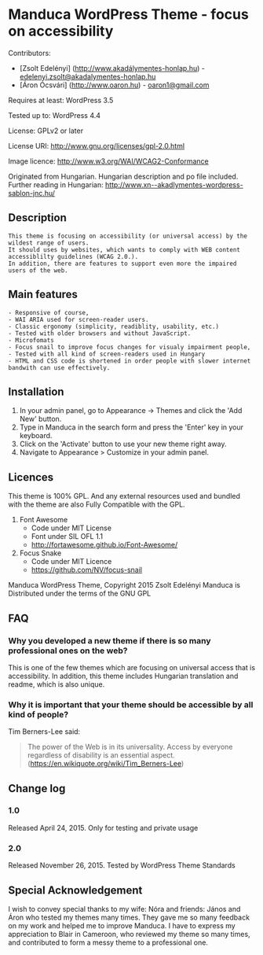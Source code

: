 # Manduca WordPress Theme - focus on accessibility
Contributors: 
- [Zsolt Edelényi] (http://www.akadálymentes-honlap.hu) - edelenyi.zsolt@akadalymentes-honlap.hu
- [Áron Ócsvári] (http://www.oaron.hu) - oaron1@gmail.com

Requires at least: WordPress 3.5

Tested up to: WordPress 4.4

License: GPLv2 or later

License URI: http://www.gnu.org/licenses/gpl-2.0.html

Image licence: http://www.w3.org/WAI/WCAG2-Conformance

Originated from  Hungarian. Hungarian description and po file included.
Further reading in Hungarian: http://www.xn--akadlymentes-wordpress-sablon-jnc.hu/


## Description
    This theme is focusing on accessibility (or universal access) by the wildest range of users. 
    It should uses by websites, which wants to comply with WEB content accessiblilty guidelines (WCAG 2.0.). 
    In addition, there are features to support even more the impaired users of the web. 

## Main features

    - Responsive of course,
    - WAI ARIA used for screen-reader users.
    - Classic ergonomy (simplicity, readiblity, usability, etc.)
    - Tested with older browsers and without JavaScript.
    - Microfomats
    - Focus snail to improve focus changes for visualy impairment people,
    - Tested with all kind of screen-readers used in Hungary
    - HTML and CSS code is shortened in order people with slower internet bandwith can use effectively. 

## Installation

1. In your admin panel, go to Appearance -> Themes and click the 'Add New' button.
2. Type in Manduca in the search form and press the 'Enter' key in your keyboard.
3. Click on the 'Activate' button to use your new theme right away.
4. Navigate to Appearance > Customize in your admin panel.

## Licences

This theme is 100% GPL. And any external resources used and bundled with the theme are also Fully Compatible with the GPL.

1. Font Awesome
	- Code under MIT License
	- Font under SIL OFL 1.1 
	- http://fortawesome.github.io/Font-Awesome/
2. Focus Snake
    - Code under MIT Licence
    - https://github.com/NV/focus-snail

Manduca WordPress Theme, Copyright 2015 Zsolt Edelényi 
Manduca is Distributed under the terms of the GNU GPL

## FAQ

### Why you developed a new theme if there is so many professional ones on the web?
This is one of the few themes which are focusing on universal access that is accessibility. In addition, this theme includes Hungarian translation and readme, which is also unique. 
### Why it is important that your theme should be accessible by all kind of people? 
Tim Berners-Lee said:
> The power of the Web is in its universality. Access by everyone regardless of disability is an essential aspect.
(https://en.wikiquote.org/wiki/Tim_Berners-Lee)

## Change log
 
### 1.0
 Released April 24, 2015.
 Only for testing and private usage
 
### 2.0
 Released November 26, 2015. Tested by WordPress Theme Standards
 
 
## Special Acknowledgement

I wish to convey special thanks to my wife: Nóra and friends: János and Áron who tested my themes many times. They gave me so many feedback on my work and helped me to improve Manduca. 
I have to express my appreciation to Blair in Cameroon, who reviewed my theme so many times,  and contributed to form a messy theme to a professional one.

